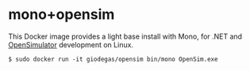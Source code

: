 # mono+opensim

This Docker image provides a light base install with Mono, for .NET and [OpenSimulator](http://opensimulator.org)
development on Linux.

    $ sudo docker run -it giodegas/opensim bin/mono OpenSim.exe
    
